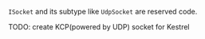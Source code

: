 
`ISocket` and its subtype like `UdpSocket` are reserved code.


TODO: create KCP(powered by UDP) socket for Kestrel
